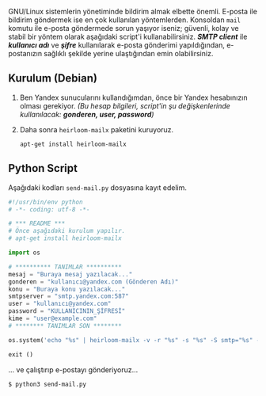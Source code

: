GNU/Linux sistemlerin yönetiminde bildirim almak elbette önemli. E-posta ile bildirim göndermek ise en çok kullanılan yöntemlerden. Konsoldan `mail` komutu ile e-posta göndermede sorun yaşıyor iseniz; güvenli, kolay ve stabil bir yöntem olarak aşağıdaki script'i kullanabilirsiniz. ***SMTP client*** ile ***kullanıcı adı*** ve ***şifre*** kullanılarak e-posta gönderimi  yapıldığından, e-postanızın sağlıklı şekilde yerine ulaştığından emin olabilirsiniz. 

## Kurulum (Debian)
 1. Ben Yandex sunucularını kullandığımdan, önce bir Yandex hesabınızın olması gerekiyor. *(Bu hesap bilgileri, script'in şu değişkenlerinde kullanılacak: ***gonderen, user, password***)*
 
 3. Daha sonra `heirloom-mailx` paketini kuruyoruz. 
	 ```
	 apt-get install heirloom-mailx
	 ```

## Python Script

Aşağıdaki kodları `send-mail.py` dosyasına kayıt edelim.
```python
#!/usr/bin/env python
# -*- coding: utf-8 -*-

# *** README ***
# Önce aşağıdaki kurulum yapılır.
# apt-get install heirloom-mailx

import os

# ********** TANIMLAR **********
mesaj = "Buraya mesaj yazılacak..."
gonderen = "kullanıcı@yandex.com (Gönderen Adı)"
konu = "Buraya konu yazılacak..."
smtpserver = "smtp.yandex.com:587"
user = "kullanıcı@yandex.com"
password = "KULLANICININ_ŞİFRESİ"
kime = "user@example.com"
# ******** TANIMLAR SON ********

os.system('echo "%s" | heirloom-mailx -v -r "%s" -s "%s" -S smtp="%s" -S smtp-use-starttls -S smtp-auth=login -S smtp-auth-user="%s" -S smtp-auth-password="%s" -S ssl-verify=ignore %s' % (mesaj, gonderen, konu, smtpserver, user, password, kime))

exit ()
```

... ve çalıştırıp e-postayı gönderiyoruz...
```
$ python3 send-mail.py 
```
